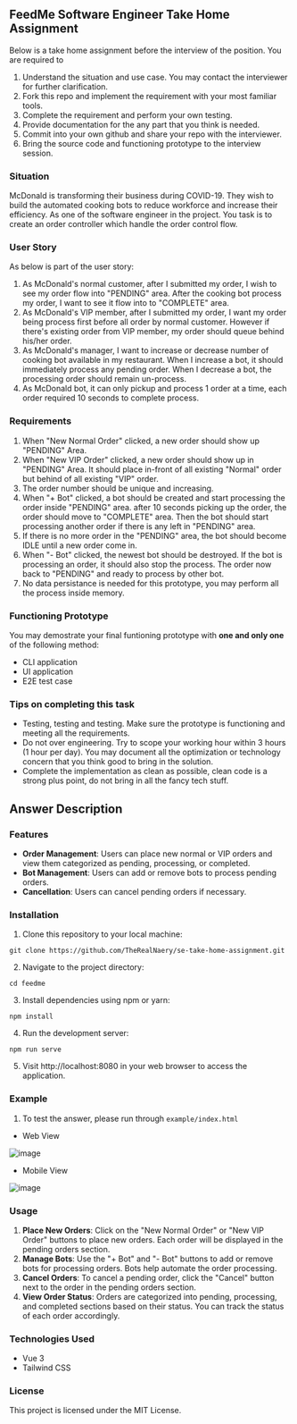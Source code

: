 ## FeedMe Software Engineer Take Home Assignment
Below is a take home assignment before the interview of the position. You are required to
1. Understand the situation and use case. You may contact the interviewer for further clarification.
2. Fork this repo and implement the requirement with your most familiar tools.
3. Complete the requirement and perform your own testing.
4. Provide documentation for the any part that you think is needed.
5. Commit into your own github and share your repo with the interviewer.
6. Bring the source code and functioning prototype to the interview session.

### Situation
McDonald is transforming their business during COVID-19. They wish to build the automated cooking bots to reduce workforce and increase their efficiency. As one of the software engineer in the project. You task is to create an order controller which handle the order control flow. 

### User Story
As below is part of the user story:
1. As McDonald's normal customer, after I submitted my order, I wish to see my order flow into "PENDING" area. After the cooking bot process my order, I want to see it flow into to "COMPLETE" area.
2. As McDonald's VIP member, after I submitted my order, I want my order being process first before all order by normal customer.  However if there's existing order from VIP member, my order should queue behind his/her order.
3. As McDonald's manager, I want to increase or decrease number of cooking bot available in my restaurant. When I increase a bot, it should immediately process any pending order. When I decrease a bot, the processing order should remain un-process.
4. As McDonald bot, it can only pickup and process 1 order at a time, each order required 10 seconds to complete process.

### Requirements
1. When "New Normal Order" clicked, a new order should show up "PENDING" Area.
2. When "New VIP Order" clicked, a new order should show up in "PENDING" Area. It should place in-front of all existing "Normal" order but behind of all existing "VIP" order.
3. The order number should be unique and increasing.
4. When "+ Bot" clicked, a bot should be created and start processing the order inside "PENDING" area. after 10 seconds picking up the order, the order should move to "COMPLETE" area. Then the bot should start processing another order if there is any left in "PENDING" area.
5. If there is no more order in the "PENDING" area, the bot should become IDLE until a new order come in.
6. When "- Bot" clicked, the newest bot should be destroyed. If the bot is processing an order, it should also stop the process. The order now back to "PENDING" and ready to process by other bot.
7. No data persistance is needed for this prototype, you may perform all the process inside memory.

### Functioning Prototype
You may demostrate your final funtioning prototype with **one and only one** of the following method:
- CLI application
- UI application
- E2E test case

### Tips on completing this task
- Testing, testing and testing. Make sure the prototype is functioning and meeting all the requirements.
- Do not over engineering. Try to scope your working hour within 3 hours (1 hour per day). You may document all the optimization or technology concern that you think good to bring in the solution.
- Complete the implementation as clean as possible, clean code is a strong plus point, do not bring in all the fancy tech stuff.

## Answer Description

### Features
- **Order Management**: Users can place new normal or VIP orders and view them categorized as pending, processing, or completed.
- **Bot Management**: Users can add or remove bots to process pending orders.
- **Cancellation**: Users can cancel pending orders if necessary.

### Installation

1. Clone this repository to your local machine:

```
git clone https://github.com/TheRealNaery/se-take-home-assignment.git
```
2. Navigate to the project directory:

```
cd feedme
```

3. Install dependencies using npm or yarn:

```
npm install
```

4. Run the development server:

```
npm run serve
```

5. Visit http://localhost:8080 in your web browser to access the application.

### Example

1. To test the answer, please run through `example/index.html`

- Web View

![image](https://github.com/TheRealNaery/se-take-home-assignment/assets/35795164/fbac99c1-1ddf-42b1-87bd-34a37624b20f)

- Mobile View

![image](https://github.com/TheRealNaery/se-take-home-assignment/assets/35795164/8bf521ef-5053-4afd-9886-b1e8859a77de)


### Usage

1. **Place New Orders**: Click on the "New Normal Order" or "New VIP Order" buttons to place new orders. Each order will be displayed in the pending orders section.
2. **Manage Bots**: Use the "+ Bot" and "- Bot" buttons to add or remove bots for processing orders. Bots help automate the order processing.
3. **Cancel Orders**: To cancel a pending order, click the "Cancel" button next to the order in the pending orders section.
4. **View Order Status**: Orders are categorized into pending, processing, and completed sections based on their status. You can track the status of each order accordingly.

### Technologies Used
- Vue 3
- Tailwind CSS

### License
This project is licensed under the MIT License.
